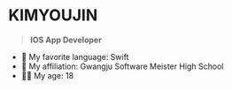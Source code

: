 
# KIMYOUJIN

> **IOS App Developer**

- 💬 My favorite language: Swift
- 🏫 My affiliation: Gwangju Software Meister High School
- 👶🏻 My age: 18
